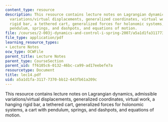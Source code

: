 ```yaml
---
content_type: resource
description: This resource contains lecture notes on Lagrangian dynamics, admissible
  variations/virtual displacements, generalized coordinates, virtual work, a hanging
  rigid bar, a tethered cart, generalized forces for holonomic systems, a cart with
  pendulum, springs, and dashpots, and equations of motion.
file: /courses/2-003j-dynamics-and-control-i-spring-2007/a5a1d1fa31177370bb12643fb61a209c_lec14.pdf
file_type: application/pdf
learning_resource_types:
- Lecture Notes
ocw_type: OCWFile
parent_title: Lecture Notes
parent_type: CourseSection
parent_uid: ff6105c6-0132-46bc-ca99-ad17eebefe7a
resourcetype: Document
title: lec14.pdf
uid: a5a1d1fa-3117-7370-bb12-643fb61a209c
---
```

This resource contains lecture notes on Lagrangian dynamics, admissible variations/virtual displacements, generalized coordinates, virtual work, a hanging rigid bar, a tethered cart, generalized forces for holonomic systems, a cart with pendulum, springs, and dashpots, and equations of motion.

